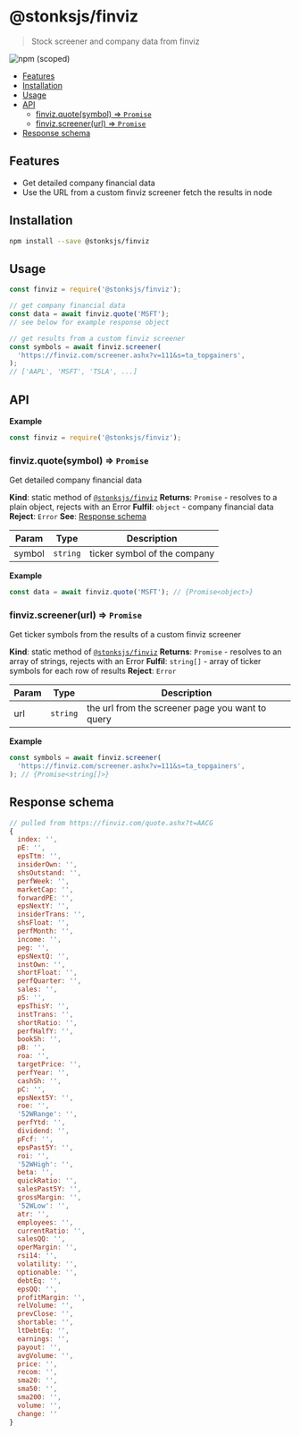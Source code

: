 # @stonksjs/finviz

> Stock screener and company data from finviz

![npm (scoped)](https://img.shields.io/npm/v/@stonksjs/finviz?color=brightgreen&style=flat-square)

- [Features](#features)
- [Installation](#installation)
- [Usage](#usage)
- [API](#api)
  - [finviz.quote(symbol) ⇒ <code>Promise</code>](#finvizquotesymbol--promise)
  - [finviz.screener(url) ⇒ <code>Promise</code>](#finvizscreenerurl--promise)
- [Response schema](#response-schema)

## Features

- Get detailed company financial data
- Use the URL from a custom finviz screener fetch the results in node

## Installation

```bash
npm install --save @stonksjs/finviz
```

## Usage

```js
const finviz = require('@stonksjs/finviz');

// get company financial data
const data = await finviz.quote('MSFT');
// see below for example response object

// get results from a custom finviz screener
const symbols = await finviz.screener(
  'https://finviz.com/screener.ashx?v=111&s=ta_topgainers',
);
// ['AAPL', 'MSFT', 'TSLA', ...]
```

## API

**Example**

```js
const finviz = require('@stonksjs/finviz');
```

### finviz.quote(symbol) ⇒ <code>Promise</code>

Get detailed company financial data

<!-- prettier-ignore-start -->
**Kind**: static method of [<code>@stonksjs/finviz</code>](#module_@stonksjs/finviz)
**Returns**: <code>Promise</code> - resolves to a plain object, rejects with an Error
**Fulfil**: <code>object</code> - company financial data
**Reject**: <code>Error</code>
**See**: [Response schema](#response-schema)
<!-- prettier-ignore-end -->

| Param  | Type                | Description                  |
| ------ | ------------------- | ---------------------------- |
| symbol | <code>string</code> | ticker symbol of the company |

**Example**

```js
const data = await finviz.quote('MSFT'); // {Promise<object>}
```

### finviz.screener(url) ⇒ <code>Promise</code>

Get ticker symbols from the results of a custom finviz screener

<!-- prettier-ignore-start -->
**Kind**: static method of [<code>@stonksjs/finviz</code>](#module_@stonksjs/finviz)
**Returns**: <code>Promise</code> - resolves to an array of strings, rejects with an Error
**Fulfil**: <code>string[]</code> - array of ticker symbols for each row of results
**Reject**: <code>Error</code>
<!-- prettier-ignore-end -->

| Param | Type                | Description                                      |
| ----- | ------------------- | ------------------------------------------------ |
| url   | <code>string</code> | the url from the screener page you want to query |

**Example**

```js
const symbols = await finviz.screener(
  'https://finviz.com/screener.ashx?v=111&s=ta_topgainers',
); // {Promise<string[]>}
```

## Response schema

```js
// pulled from https://finviz.com/quote.ashx?t=AACG
{
  index: '',
  pE: '',
  epsTtm: '',
  insiderOwn: '',
  shsOutstand: '',
  perfWeek: '',
  marketCap: '',
  forwardPE: '',
  epsNextY: '',
  insiderTrans: '',
  shsFloat: '',
  perfMonth: '',
  income: '',
  peg: '',
  epsNextQ: '',
  instOwn: '',
  shortFloat: '',
  perfQuarter: '',
  sales: '',
  pS: '',
  epsThisY: '',
  instTrans: '',
  shortRatio: '',
  perfHalfY: '',
  bookSh: '',
  pB: '',
  roa: '',
  targetPrice: '',
  perfYear: '',
  cashSh: '',
  pC: '',
  epsNext5Y: '',
  roe: '',
  '52WRange': '',
  perfYtd: '',
  dividend: '',
  pFcf: '',
  epsPast5Y: '',
  roi: '',
  '52WHigh': '',
  beta: '',
  quickRatio: '',
  salesPast5Y: '',
  grossMargin: '',
  '52WLow': '',
  atr: '',
  employees: '',
  currentRatio: '',
  salesQQ: '',
  operMargin: '',
  rsi14: '',
  volatility: '',
  optionable: '',
  debtEq: '',
  epsQQ: '',
  profitMargin: '',
  relVolume: '',
  prevClose: '',
  shortable: '',
  ltDebtEq: '',
  earnings: '',
  payout: '',
  avgVolume: '',
  price: '',
  recom: '',
  sma20: '',
  sma50: '',
  sma200: '',
  volume: '',
  change: ''
}
```
